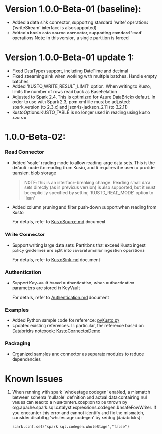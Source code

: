 # Version 1.0.0-Beta-01 (baseline):
- Added a data sink connector, supporting standard 'write' operations ('writeStream' interface is also supported)
- Added a basic data source connector, supporting standard 'read' operations
  Note: in this version, a single partition is forced

# Version 1.0.0-Beta-01 update 1:
- Fixed DataTypes support, including DateTime and decimal
- Fixed streaming sink when working with multiple batches. Handle empty batches
- Added 'KUSTO_WRITE_RESULT_LIMIT' option. When writing to Kusto, limits the number of rows read back as BaseRelation
- Adjusted to Spark 2.4. This is optimized for Azure DataBricks default. In order to use with Spark 2.3, pom.xml
  file must be adjusted: spark.version (to 2.3.x) and json4s-jackson_2.11 (to 3.2.11)
- KustoOptions.KUSTO_TABLE is no longer used in reading using kusto source

# 1.0.0-Beta-02:

### Read Connector 
* Added 'scale' reading mode to allow reading large data sets. This is the default mode 
for reading from Kusto, and it requires the user to provide transient blob storage
  > NOTE: this is an interface-breaking change. Reading small data sets directly (as in previous version) is also supported,
  but it must be explicitly specified by setting 'KUSTO_READ_MODE' option to 'lean'
* Added column pruning and filter push-down support when reading from Kusto

  For details, refer to [KustoSource.md](KustoSource.md) document

### Write Connector
* Support writing large data sets. Partitions that exceed Kusto ingest policy guidelines are split into several smaller
  ingestion operations
  
  For details, refer to [KustoSink.md](KustoSink.md) document
  
### Authentication
* Support Key-vault based authentication, when authentication parameters are stored in KeyVault

  For details, refer to [Authentication.md](Authentication.md) document

### Examples
* Added Python sample code for reference: [pyKusto.py](../samples/src/main/scala/pyKusto.py)
* Updated existing references. 
  In particular, the reference based on Databricks notebook: [KustoConnectorDemo](../samples/src/main/scala/KustoConnectorDemo.scala)

### Packaging
* Organized samples and connector as separate modules to reduce dependencies

# Known Issues
1. When running with spark 'wholestage codegen' enabled, a mismatch between schema 'nullable' definition and actual data containing
null values can lead to a NullPointerException to be thrown by org.apache.spark.sql.catalyst.expressions.codegen.UnsafeRowWriter.
If you encounter this error and cannot identify and fix the mismatch, consider disabling 'wholestage codegen' by setting (databricks):

   `spark.conf.set("spark.sql.codegen.wholeStage","false")`
   
